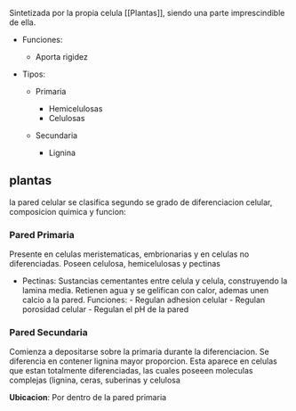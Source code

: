 Sintetizada por la propia celula [[Plantas]], siendo una parte imprescindible de ella.

- Funciones:
	- Aporta rigidez

- Tipos:
	
	- Primaria
		- Hemicelulosas
		- Celulosas
	
	- Secundaria
		- Lignina


## plantas
la pared celular se clasifica segundo se grado de diferenciacion celular, composicion quimica y funcion:

### Pared Primaria 
Presente en celulas meristematicas, embrionarias y en celulas no diferenciadas.
Poseen celulosa, hemicelulosas y pectinas

- Pectinas:
	  Sustancias cementantes entre celula y celula, construyendo la lamina media.
	  Retienen agua y se gelifican con calor, ademas unen calcio a la pared.
	  Funciones: 
	  - Regulan adhesion celular
	  - Regulan porosidad celular
	  - Regulan el pH de la pared
  
### Pared Secundaria
Comienza a depositarse sobre la primaria durante la diferenciacion.
Se diferencia en contener lignina mayor proporcion.
Esta aparece en celulas que estan totalmente diferenciadas, las cuales poseeen moleculas complejas (lignina, ceras, suberinas y celulosa

**Ubicacion**:
Por dentro de la pared primaria